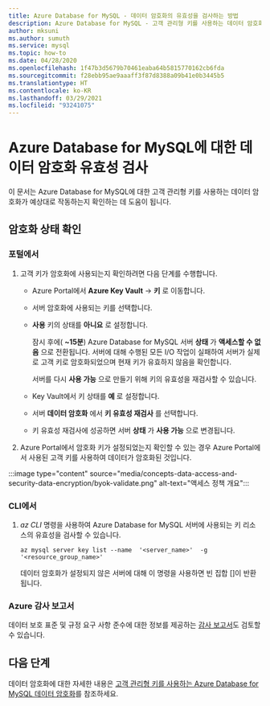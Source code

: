 ```yaml
---
title: Azure Database for MySQL - 데이터 암호화의 유효성을 검사하는 방법
description: Azure Database for MySQL - 고객 관리형 키를 사용하는 데이터 암호화의 암호화 유효성을 검사하는 방법을 알아봅니다.
author: mksuni
ms.author: sumuth
ms.service: mysql
ms.topic: how-to
ms.date: 04/28/2020
ms.openlocfilehash: 1f47b3d5679b70461eaba64b5815770162cb6fda
ms.sourcegitcommit: f28ebb95ae9aaaff3f87d8388a09b41e0b3445b5
ms.translationtype: HT
ms.contentlocale: ko-KR
ms.lasthandoff: 03/29/2021
ms.locfileid: "93241075"
---
```

# <a name="validating-data-encryption-for-azure-database-for-mysql"></a>Azure Database for MySQL에 대한 데이터 암호화 유효성 검사

이 문서는 Azure Database for MySQL에 대한 고객 관리형 키를 사용하는 데이터 암호화가 예상대로 작동하는지 확인하는 데 도움이 됩니다.

## <a name="check-the-encryption-status"></a>암호화 상태 확인

### <a name="from-portal"></a>포털에서

1. 고객 키가 암호화에 사용되는지 확인하려면 다음 단계를 수행합니다.

    * Azure Portal에서 **Azure Key Vault** -> **키** 로 이동합니다.
    * 서버 암호화에 사용되는 키를 선택합니다.
    * **사용** 키의 상태를 **아니요** 로 설정합니다.
  
       잠시 후에( **~15분**) Azure Database for MySQL 서버 **상태** 가 **액세스할 수 없음** 으로 전환됩니다. 서버에 대해 수행된 모든 I/O 작업이 실패하여 서버가 실제로 고객 키로 암호화되었으며 현재 키가 유효하지 않음을 확인합니다.
    
       서버를 다시 **사용 가능** 으로 만들기 위해 키의 유효성을 재검사할 수 있습니다. 
    
    * Key Vault에서 키 상태를 **예** 로 설정합니다.
    * 서버 **데이터 암호화** 에서 **키 유효성 재검사** 를 선택합니다.
    * 키 유효성 재검사에 성공하면 서버 **상태** 가 **사용 가능** 으로 변경됩니다.

2. Azure Portal에서 암호화 키가 설정되었는지 확인할 수 있는 경우 Azure Portal에서 사용된 고객 키를 사용하여 데이터가 암호화된 것입니다.

  :::image type="content" source="media/concepts-data-access-and-security-data-encryption/byok-validate.png" alt-text="액세스 정책 개요":::

### <a name="from-cli"></a>CLI에서

1. *az CLI* 명령을 사용하여 Azure Database for MySQL 서버에 사용되는 키 리소스의 유효성을 검사할 수 있습니다.

    ```azurecli-interactive
   az mysql server key list --name  '<server_name>'  -g '<resource_group_name>'
    ```

    데이터 암호화가 설정되지 않은 서버에 대해 이 명령을 사용하면 빈 집합 []이 반환됩니다.

### <a name="azure-audit-reports"></a>Azure 감사 보고서

데이터 보호 표준 및 규정 요구 사항 준수에 대한 정보를 제공하는 [감사 보고서](https://servicetrust.microsoft.com)도 검토할 수 있습니다.

## <a name="next-steps"></a>다음 단계

데이터 암호화에 대한 자세한 내용은 [고객 관리형 키를 사용하는 Azure Database for MySQL 데이터 암호화](concepts-data-encryption-mysql.md)를 참조하세요.